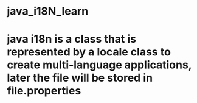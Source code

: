 # java_i18N_learn

# java i18n is a class that is represented by a locale class to create multi-language applications, later the file will be stored in file.properties
